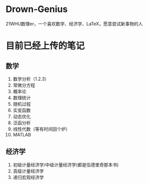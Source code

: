 # Drown-Genius
21WHU数理er，一个喜欢数学、经济学、LaTeX，愿意尝试新事物的人

# 目前已经上传的笔记
## 数学
1. 数学分析（1.2.3）
2. 常微分方程
3. 概率论
4. 数理统计
5. 随机过程
6. 实变函数
7. 动态优化
8. 泛函分析
9. 线性代数（等有时间回个炉）
10. MATLAB

## 经济学
1. 初级计量经济学/中级计量经济学(都是伍德里奇那本书)
2. 高级计量经济学
3. 递归宏观经济学

